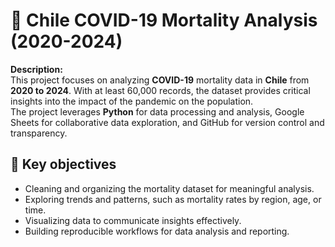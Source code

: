 # 🦠 Chile COVID-19 Mortality Analysis (2020-2024)

**Description:**
<br>
This project focuses on analyzing **COVID-19** mortality data in **Chile** from **2020 to 2024**. With at least 60,000 records, the dataset provides critical insights into the impact of the pandemic on the population. 
<br>
The project leverages **Python** for data processing and analysis, Google Sheets for collaborative data exploration, and GitHub for version control and transparency.

## 🎯 Key objectives

- Cleaning and organizing the mortality dataset for meaningful analysis.
- Exploring trends and patterns, such as mortality rates by region, age, or time.
- Visualizing data to communicate insights effectively.
- Building reproducible workflows for data analysis and reporting.